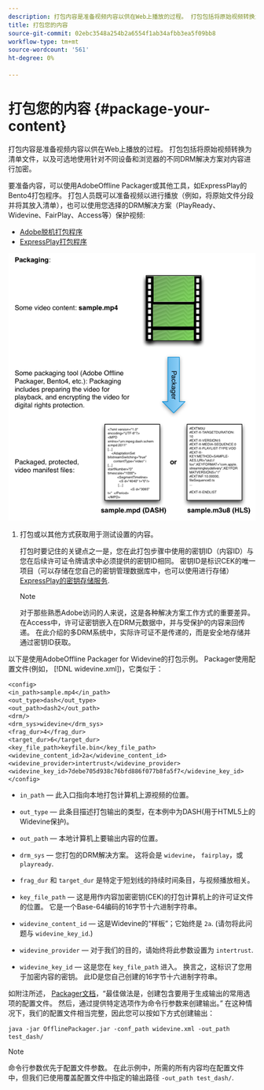 ```yaml
---
description: 打包内容是准备视频内容以供在Web上播放的过程。 打包包括将原始视频转换为清单文件，以及可选地使用针对不同设备和浏览器的不同DRM解决方案对内容进行加密。
title: 打包您的内容
source-git-commit: 02ebc3548a254b2a6554f1ab34afbb3ea5f09bb8
workflow-type: tm+mt
source-wordcount: '561'
ht-degree: 0%

---
```


# 打包您的内容 {#package-your-content}

打包内容是准备视频内容以供在Web上播放的过程。 打包包括将原始视频转换为清单文件，以及可选地使用针对不同设备和浏览器的不同DRM解决方案对内容进行加密。

要准备内容，可以使用AdobeOffline Packager或其他工具，如ExpressPlay的Bento4打包程序。 打包人员既可以准备视频以进行播放（例如，将原始文件分段并将其放入清单），也可以使用您选择的DRM解决方案（PlayReady、Widevine、FairPlay、Access等）保护视频:

* [Adobe脱机打包程序](https://helpx.adobe.com/content/dam/help/en/primetime/guides/offline_packager_getting_started.pdf)
* [ExpressPlay打包程序](https://www.expressplay.com/developer/packaging-tools/)

<!--<a id="fig_jbn_fw5_xw"></a>-->

![](assets/pkg_lic_play_web.png)

1. 打包或以其他方式获取用于测试设置的内容。

   打包时要记住的关键点之一是，您在此打包步骤中使用的密钥ID（内容ID）与您在后续许可证令牌请求中必须提供的密钥ID相同。 密钥ID是标识CEK的唯一项目（可以存储在您自己的密钥管理数据库中，也可以使用进行存储） [ExpressPlay的密钥存储服务](https://www.expressplay.com/developer/key-storage/).

   >[!NOTE]
   >
   >对于那些熟悉Adobe访问的人来说，这是各种解决方案工作方式的重要差异。 在Access中，许可证密钥嵌入在DRM元数据中，并与受保护的内容来回传递。 在此介绍的多DRM系统中，实际许可证不是传递的，而是安全地存储并通过密钥ID获取。

<!--<a id="example_52AF76B730174B79B6088280FCDF126D"></a>-->

以下是使用AdobeOffline Packager for Widevine的打包示例。 Packager使用配置文件(例如， [!DNL widevine.xml])，它类似于：

```
<config> 
<in_path>sample.mp4</in_path> 
<out_type>dash</out_type> 
<out_path>dash2</out_path> 
<drm/> 
<drm_sys>widevine</drm_sys> 
<frag_dur>4</frag_dur> 
<target_dur>6</target_dur> 
<key_file_path>keyfile.bin</key_file_path> 
<widevine_content_id>2a</widevine_content_id> 
<widevine_provider>intertrust</widevine_provider> 
<widevine_key_id>7debe705d938c76bfd886f077b8fa5f7</widevine_key_id> 
</config>
```

* `in_path`  — 此入口指向本地打包计算机上源视频的位置。
* `out_type`  — 此条目描述打包输出的类型，在本例中为DASH(用于HTML5上的Widevine保护)。
* `out_path`  — 本地计算机上要输出内容的位置。
* `drm_sys`  — 您打包的DRM解决方案。 这将会是 `widevine`， `fairplay`，或 `playready`.

* `frag_dur` 和 `target_dur` 是特定于短划线的持续时间条目，与视频播放相关。

* `key_file_path`  — 这是用作内容加密密钥(CEK)的打包计算机上的许可证文件的位置。 它是一个Base-64编码的16字节十六进制字符串。
* `widevine_content_id`  — 这是Widevine的“样板”；它始终是 `2a`. (请勿将此问题与 `widevine_key_id`.)

* `widevine_provider`  — 对于我们的目的，请始终将此参数设置为 `intertrust`.

* `widevine_key_id`  — 这是您在 `key_file_path` 进入。 换言之，这标识了您用于加密内容的密钥。 此ID是您自己创建的16字节十六进制字符串。

如附注所述， [Packager文档](https://helpx.adobe.com/content/dam/help/en/primetime/guides/offline_packager_getting_started.pdf)，“最佳做法是，创建包含要用于生成输出的常用选项的配置文件。 然后，通过提供特定选项作为命令行参数来创建输出。” 在这种情况下，我们的配置文件相当完整，因此您可以按如下方式创建输出：

```
java -jar OfflinePackager.jar -conf_path widevine.xml -out_path test_dash/ 
```

>[!NOTE]
>
>命令行参数优先于配置文件参数。 在此示例中，所需的所有内容均在配置文件中，但我们已使用覆盖配置文件中指定的输出路径 `-out_path test_dash/`.
